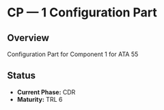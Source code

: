 # CP — 1 Configuration Part

## Overview
Configuration Part for Component 1 for ATA 55

## Status
- **Current Phase:** CDR
- **Maturity:** TRL 6
